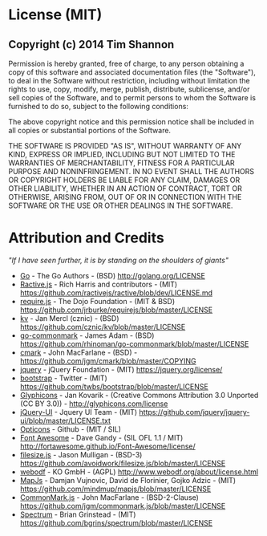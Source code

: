 License (MIT)
=========

Copyright (c) 2014 Tim Shannon
------------------------------

Permission is hereby granted, free of charge, to any person obtaining a copy of this software and associated documentation files (the "Software"), to deal in the Software without restriction, including without limitation the rights to use, copy, modify, merge, publish, distribute, sublicense, and/or sell copies of the Software, and to permit persons to whom the Software is furnished to do so, subject to the following conditions:

The above copyright notice and this permission notice shall be included in all copies or substantial portions of the Software.

THE SOFTWARE IS PROVIDED "AS IS", WITHOUT WARRANTY OF ANY KIND, EXPRESS OR IMPLIED, INCLUDING BUT NOT LIMITED TO THE WARRANTIES OF MERCHANTABILITY, FITNESS FOR A PARTICULAR PURPOSE AND NONINFRINGEMENT. IN NO EVENT SHALL THE AUTHORS OR COPYRIGHT HOLDERS BE LIABLE FOR ANY CLAIM, DAMAGES OR OTHER LIABILITY, WHETHER IN AN ACTION OF CONTRACT, TORT OR OTHERWISE, ARISING FROM, OUT OF OR IN CONNECTION WITH THE SOFTWARE OR THE USE OR OTHER DEALINGS IN THE SOFTWARE.


Attribution and Credits
=======================
*"If I have seen further, it is by standing on the shoulders of giants"*

* [Go](http://golang.org) - The Go Authors - (BSD) http://golang.org/LICENSE 
* [Ractive.js](http://www.ractivejs.org) - Rich Harris and contributors - (MIT) https://github.com/ractivejs/ractive/blob/dev/LICENSE.md
* [require.js](http://requirejs.org/) - The Dojo Foundation - (MIT & BSD) https://github.com/jrburke/requirejs/blob/master/LICENSE
* [kv](https://github.com/cznic/kv) - Jan Mercl (cznic) - (BSD) https://github.com/cznic/kv/blob/master/LICENSE
* [go-commonmark](https://github.com/rhinoman/go-commonmark) - James Adam - (BSD) https://github.com/rhinoman/go-commonmark/blob/master/LICENSE
*	[cmark](https://github.com/jgm/cmark) - John MacFarlane - (BSD) - https://github.com/jgm/cmark/blob/master/COPYING
* [jquery](https://jquery.org) - jQuery Foundation - (MIT) https://jquery.org/license/
* [bootstrap](http://getbootstrap.com) - Twitter - (MIT) https://github.com/twbs/bootstrap/blob/master/LICENSE
* [Glyphicons](http://glyphicons.com) -  Jan Kovarik - (Creative Commons Attribution 3.0 Unported (CC BY 3.0)) - http://glyphicons.com/license
* [jQuery-UI](http://jqueryui.com) - Jquery UI Team - (MIT) https://github.com/jquery/jquery-ui/blob/master/LICENSE.txt
* [Opticons](https://octicons.github.com) - Github - (MIT / SIL)
* [Font Awesome](http://fortawesome.github.io/Font-Awesome/) - Dave Gandy - (SIL OFL 1.1 / MIT) http://fortawesome.github.io/Font-Awesome/license/
* [filesize.js](http://filesizejs.com/) - Jason Mulligan - (BSD-3) https://github.com/avoidwork/filesize.js/blob/master/LICENSE
* [webodf](http://www.webodf.org/) - KO GmbH - (AGPL) http://www.webodf.org/about/license.html
* [MapJs](https://github.com/mindmup/mapjs) - Damjan Vujnovic, David de Florinier, Gojko Adzic - (MIT) https://github.com/mindmup/mapjs/blob/master/LICENSE
* [CommonMark.js](https://github.com/jgm/commonmark.js) - John MacFarlane - (BSD-2-Clause) https://github.com/jgm/commonmark.js/blob/master/LICENSE
* [Spectrum](https://github.com/bgrins/spectrum) - Brian Grinstead - (MIT) https://github.com/bgrins/spectrum/blob/master/LICENSE

